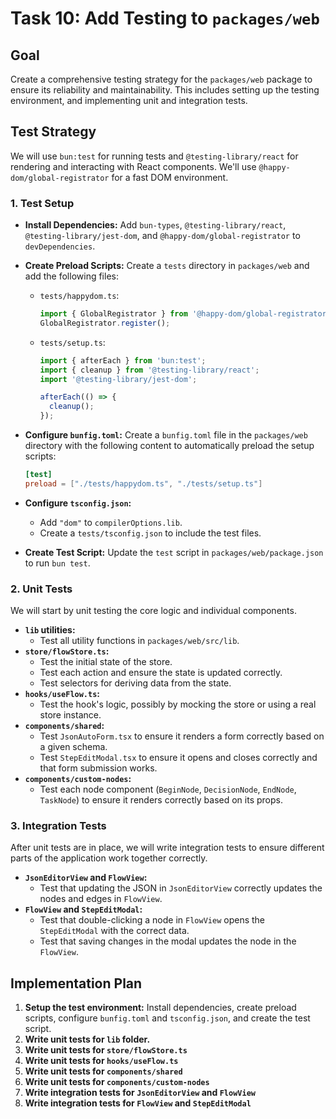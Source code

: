 # Task 10: Add Testing to `packages/web`

## Goal

Create a comprehensive testing strategy for the `packages/web` package to ensure its reliability and maintainability. This includes setting up the testing environment, and implementing unit and integration tests.

## Test Strategy

We will use `bun:test` for running tests and `@testing-library/react` for rendering and interacting with React components. We'll use `@happy-dom/global-registrator` for a fast DOM environment.

### 1. Test Setup

- **Install Dependencies:** Add `bun-types`, `@testing-library/react`, `@testing-library/jest-dom`, and `@happy-dom/global-registrator` to `devDependencies`.

- **Create Preload Scripts:** Create a `tests` directory in `packages/web` and add the following files:
    - `tests/happydom.ts`:
        ```typescript
        import { GlobalRegistrator } from '@happy-dom/global-registrator';
        GlobalRegistrator.register();
        ```
    - `tests/setup.ts`:
        ```typescript
        import { afterEach } from 'bun:test';
        import { cleanup } from '@testing-library/react';
        import '@testing-library/jest-dom';

        afterEach(() => {
          cleanup();
        });
        ```

- **Configure `bunfig.toml`:** Create a `bunfig.toml` file in the `packages/web` directory with the following content to automatically preload the setup scripts:
    ```toml
    [test]
    preload = ["./tests/happydom.ts", "./tests/setup.ts"]
    ```

- **Configure `tsconfig.json`:**
  - Add `"dom"` to `compilerOptions.lib`.
  - Create a `tests/tsconfig.json` to include the test files.

- **Create Test Script:** Update the `test` script in `packages/web/package.json` to run `bun test`.

### 2. Unit Tests

We will start by unit testing the core logic and individual components.

- **`lib` utilities:**
  - Test all utility functions in `packages/web/src/lib`.
- **`store/flowStore.ts`:**
  - Test the initial state of the store.
  - Test each action and ensure the state is updated correctly.
  - Test selectors for deriving data from the state.
- **`hooks/useFlow.ts`:**
  - Test the hook's logic, possibly by mocking the store or using a real store instance.
- **`components/shared`:**
  - Test `JsonAutoForm.tsx` to ensure it renders a form correctly based on a given schema.
  - Test `StepEditModal.tsx` to ensure it opens and closes correctly and that form submission works.
- **`components/custom-nodes`:**
  - Test each node component (`BeginNode`, `DecisionNode`, `EndNode`, `TaskNode`) to ensure it renders correctly based on its props.

### 3. Integration Tests

After unit tests are in place, we will write integration tests to ensure different parts of the application work together correctly.

- **`JsonEditorView` and `FlowView`:**
  - Test that updating the JSON in `JsonEditorView` correctly updates the nodes and edges in `FlowView`.
- **`FlowView` and `StepEditModal`:**
  - Test that double-clicking a node in `FlowView` opens the `StepEditModal` with the correct data.
  - Test that saving changes in the modal updates the node in the `FlowView`.

## Implementation Plan

1.  **Setup the test environment:** Install dependencies, create preload scripts, configure `bunfig.toml` and `tsconfig.json`, and create the test script.
2.  **Write unit tests for `lib` folder.**
3.  **Write unit tests for `store/flowStore.ts`**
4.  **Write unit tests for `hooks/useFlow.ts`**
5.  **Write unit tests for `components/shared`**
6.  **Write unit tests for `components/custom-nodes`**
7.  **Write integration tests for `JsonEditorView` and `FlowView`**
8.  **Write integration tests for `FlowView` and `StepEditModal`**